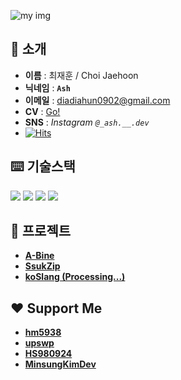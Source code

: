 ![my img](https://github.com/JH9892/JH9892/blob/master/profile_demo.png)

## **👋 소개**
- **이름** : 최재훈 / Choi Jaehoon
- **닉네임** : **`Ash`**
- **이메일** : diadiahun0902@gmail.com
- **CV** : [Go!](https://ashhun.notion.site/NLP-667055119c1c4f5ca21cd492ea7d6bcb)
- **SNS** : *Instagram `@_ash.__.dev`*
- [![Hits](https://hits.seeyoufarm.com/api/count/incr/badge.svg?url=https%3A%2F%2Fgithub.com%2Fash-hun&count_bg=%23B99EFF&title_bg=%23000000&icon=&icon_color=%23E7E7E7&title=hits&edge_flat=false)](https://hits.seeyoufarm.com)

## **⌨️ 기술스택**  

<div>
  <img src="https://img.shields.io/badge/Python-3776AB?style=flat&logo=Python&logoColor=white"/>
  <img src="https://img.shields.io/badge/Tensorflow-FF6F00?style=flat&logo=Tensorflow&logoColor=white"/>
  <img src="https://img.shields.io/badge/Jupyter-F37626?style=flat&logo=Jupyter&logoColor=white"/>
  <img src="https://img.shields.io/badge/Google Colab-F9AB00?style=flat&logo=GoogleColab&logoColor=white"/>
</div>

## **👤 프로젝트**
- **[A-Bine](https://github.com/JH9892/A_bine)**  
- **[SsukZip](https://github.com/ash-hun/2022-1-CAPSTONE-SsukZip)**  
- **[koSlang (Processing...)](https://github.com/Pray2U/koSlang)**

<!---
## **📖 커리어**
- 한국원자력안전연구원(KINS), (주) 바론시스템 / 데이터 분류작업 / 2018.06.30. ~ 2018.12.31.  
- DSACⅢ 과정 수료 / 한남대학교 LINK+ 사업단, 교육질관리센터 / 2021.06.28. ~ 2021.07.02.  
- 2021 하계 현장실습 / (주) 제이탑 미래기술, 한남대학교 / 2021.07.05. ~ 2021.07.30.  
- 2022 HCS 실전문제연구사업 / (주) 명품시스템, 한남대학교 / 2022.04.28. ~ 2022.11.04.  
- (주) 디앤아이컨설팅 / 정보시스템 단위테스트 업무 / 2022.10.17. ~ 2022.10.24. 

## **👑 수상 / 자격**
- "The 6th Unithon" / 대학생 연합해커톤 유니톤 운영위원회 / Selfarm팀, NH농협 특별상   
- 2018 SOSCON / 삼성전자 / 발칙한청소기팀, 3등  
- 제 1회 Teachable NLP / Ainize, Common AI / "누군가의 위로", 1위  
- 인공지능 창의적 아이디어 경진대회 / 한남대학교 SW교육연구사업단 / 2위  
- 혁신 아이디어 프로토타이핑 경진대회 / 한남대학교 괴테혁신교육원 한남디자인팩토리 / 3위(우수상)
- Google Tensorflow Developer Certification / 2022.02.17. / 취득  
- 2022학년도 한남대학교 컴퓨터공학과 학술제 / 2022.06.13. / 3위(우수상)
- 현장연계 미래선도인재양성지원사업 2022학년도 실전문제 연구팀 연구성과 교내 경진대회 / 2022.11.04. / 3위(동상)
- 현장연계 미래선도인재양성지원사업 2022학년도 실전문제 연구팀 연구성과 본선 경진대회 / 2022.11.11. / 4위(장려상)

![ash-hun’s GitHub image](https://crd.so/i/ash-hun)

--->


## **❤ Support Me**   
- [**hm5938**](https://github.com/hm5938)
- [**upswp**](https://github.com/upswp)
- [**HS980924**](https://github.com/HS980924)
- [**MinsungKimDev**](https://github.com/MinsungKimDev)
